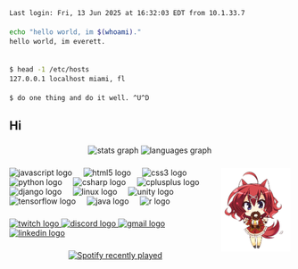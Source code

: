``` bash
Last login: Fri, 13 Jun 2025 at 16:32:03 EDT from 10.1.33.7

echo "hello world, im $(whoami)." 
hello world, im everett.


$ head -1 /etc/hosts
127.0.0.1 localhost miami, fl 

$ do one thing and do it well. ^U^D 

``` 
 



<h2 align="left">Hi</h2>

###

<div align="center">
  <img src="https://github-readme-stats.vercel.app/api?username=kiruko1025&hide_title=false&hide_rank=false&show_icons=true&include_all_commits=true&count_private=true&disable_animations=false&locale=en&hide_border=false&order=1&bg_color=24273a&color=24273a&text_color=cad3f5&icon_color=c6a0f6&title_color=8bd5ca" height="150" alt="stats graph"  />
  <img src="https://github-readme-stats.vercel.app/api/top-langs?username=kiruko1025&locale=en&hide_title=false&layout=compact&card_width=320&langs_count=5&hide_border=false&order=2&bg_color=24273a&color=24273a&text_color=cad3f5&icon_color=c6a0f6&title_color=8bd5ca" height="150" alt="languages graph"  />
</div>


###

<img align="right" height="150" src="masaki.gif"  />

###

<div align="left">
  <img src="https://cdn.jsdelivr.net/gh/devicons/devicon/icons/javascript/javascript-original.svg" height="30" alt="javascript logo"  />
  <img width="12" />
  <img src="https://cdn.jsdelivr.net/gh/devicons/devicon/icons/html5/html5-original.svg" height="30" alt="html5 logo"  />
  <img width="12" />
  <img src="https://cdn.jsdelivr.net/gh/devicons/devicon/icons/css3/css3-original.svg" height="30" alt="css3 logo"  />
  <img width="12" />
  <img src="https://cdn.jsdelivr.net/gh/devicons/devicon/icons/python/python-original.svg" height="30" alt="python logo"  />
  <img width="12" />
  <img src="https://cdn.jsdelivr.net/gh/devicons/devicon/icons/csharp/csharp-original.svg" height="30" alt="csharp logo"  />
  <img width="12" />
  <img src="https://cdn.jsdelivr.net/gh/devicons/devicon/icons/cplusplus/cplusplus-original.svg" height="30" alt="cplusplus logo"  />
  <img width="12" />
  <img src="https://cdn.jsdelivr.net/gh/devicons/devicon/icons/django/django-plain.svg" height="30" alt="django logo"  />
  <img width="12" />
  <img src="https://cdn.jsdelivr.net/gh/devicons/devicon/icons/linux/linux-original.svg" height="30" alt="linux logo"  />
  <img width="12" />
  <img src="https://cdn.jsdelivr.net/gh/devicons/devicon/icons/unity/unity-original.svg" height="30" alt="unity logo"  />
  <img width="12" />
  <img src="https://cdn.jsdelivr.net/gh/devicons/devicon/icons/tensorflow/tensorflow-original.svg" height="30" alt="tensorflow logo"  />
  <img width="12" />
  <img src="https://cdn.jsdelivr.net/gh/devicons/devicon/icons/java/java-original.svg" height="30" alt="java logo"  />
  <img width="12" />
  <img src="https://cdn.jsdelivr.net/gh/devicons/devicon/icons/r/r-original.svg" height="30" alt="r logo"  />
</div>

###

<div align="left">
  <a href="1" target="_blank">
    <img src="https://img.shields.io/static/v1?message=Twitch&logo=twitch&label=&color=9146FF&logoColor=white&labelColor=&style=for-the-badge" height="35" alt="twitch logo"  />
  </a>
  <a href="1" target="_blank">
    <img src="https://img.shields.io/static/v1?message=Discord&logo=discord&label=&color=7289DA&logoColor=white&labelColor=&style=for-the-badge" height="35" alt="discord logo"  />
  </a>
  <a href="1" target="_blank">
    <img src="https://img.shields.io/static/v1?message=Gmail&logo=gmail&label=&color=D14836&logoColor=white&labelColor=&style=for-the-badge" height="35" alt="gmail logo"  />
  </a>
  <a href="1" target="_blank">
    <img src="https://img.shields.io/static/v1?message=LinkedIn&logo=linkedin&label=&color=0077B5&logoColor=white&labelColor=&style=for-the-badge" height="35" alt="linkedin logo"  />
  </a>
</div>


###

<div align="center">
  <a href="https://open.spotify.com/user/r0oyoacvzcx0ycnnwzg1kuueq">
    <img src="https://spotify-recently-played-readme.vercel.app/api?user=r0oyoacvzcx0ycnnwzg1kuueq&count=1&unique=true" alt="Spotify recently played"  />
  </a>
</div>

###

